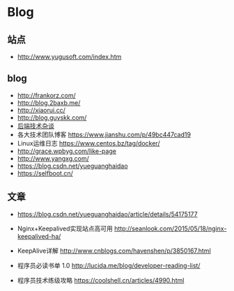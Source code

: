 # Blog

## 站点

- http://www.yugusoft.com/index.htm

## blog

- http://frankorz.com/
- http://blog.2baxb.me/
- http://xiaorui.cc/
- http://blog.guyskk.com/
- [后端技术杂谈](http://www.rowkey.me/)
- 各大技术团队博客 https://www.jianshu.com/p/49bc447cad19
- Linux运维日志  https://www.centos.bz/tag/docker/
- http://grace.wpbyg.com/like-page
- http://www.yangxg.com/
- https://blog.csdn.net/yueguanghaidao
- https://selfboot.cn/

## 文章

- https://blog.csdn.net/yueguanghaidao/article/details/54175177
- Nginx+Keepalived实现站点高可用 http://seanlook.com/2015/05/18/nginx-keepalived-ha/
- KeepAlive详解 http://www.cnblogs.com/havenshen/p/3850167.html

- 程序员必读书单 1.0 http://lucida.me/blog/developer-reading-list/
- 程序员技术练级攻略 https://coolshell.cn/articles/4990.html
